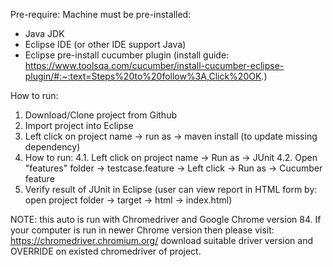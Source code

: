 Pre-require:
Machine must be pre-installed:
- Java JDK
- Eclipse IDE (or other IDE support Java)
- Eclipse pre-install cucumber plugin (install guide: https://www.toolsqa.com/cucumber/install-cucumber-eclipse-plugin/#:~:text=Steps%20to%20follow%3A,Click%20OK.)

How to run:
1. Download/Clone project from Github
2. Import project into Eclipse
3. Left click on project name -> run as -> maven install (to update missing dependency)
4. How to run:
  4.1. Left click on project name -> Run as -> JUnit
  4.2. Open "features" folder -> testcase.feature  -> Left click -> Run as -> Cucumber feature
5. Verify result of JUnit in Eclipse (user can view report in HTML form by: open project folder -> target -> html -> index.html)


NOTE: this auto is run with Chromedriver and Google Chrome version 84. If your computer is run in newer Chrome version then please visit: https://chromedriver.chromium.org/ download suitable driver version and OVERRIDE on existed chromedriver of project.
